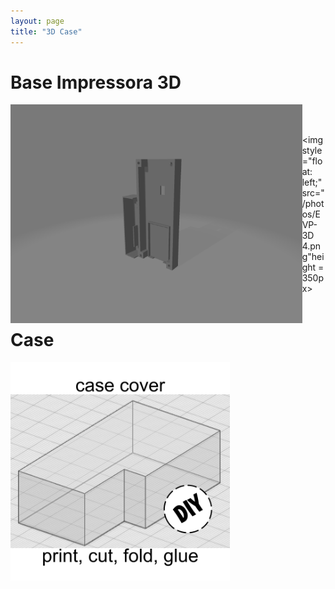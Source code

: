```yaml
---
layout: page
title: "3D Case"
---
```

<div>
<h1>Base Impressora 3D</h1>

<img style="float: left;" src="/photos/EVP-3D 3.png" height = 350px>
<br/><br/>

<img style="float: left;" src="/photos/EVP-3D 4.png"height = 350px>
<br/><br/>
</div>

<div>
<h1>Case</h1>

<img style="float: left;" src="/photos/LV-IMG-073 DIY case cover.png" height = 350px>
<br/><br/>
</div>